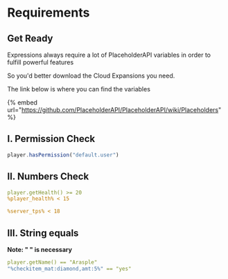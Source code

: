 # Requirements

## Get Ready

Expressions always require a lot of PlaceholderAPI variables in order to fulfill powerful features 

So you'd better download the Cloud Expansions you need.

The link below is where you can find the variables

{% embed url="https://github.com/PlaceholderAPI/PlaceholderAPI/wiki/Placeholders" %}

## Ⅰ. Permission Check

```javascript
player.hasPermission("default.user")
```

## Ⅱ. Numbers Check

```yaml
player.getHealth() >= 20
%player_health% < 15
```

```yaml
%server_tps% < 18
```

## Ⅲ. String equals

**Note: " " is necessary**

```yaml
player.getName() == "Arasple"
"%checkitem_mat:diamond,amt:5%" == "yes"
```



